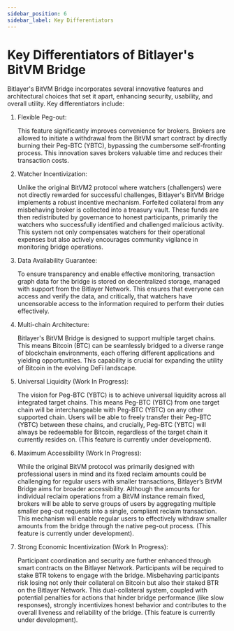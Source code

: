 ```yaml
---
sidebar_position: 6
sidebar_label: Key Differentiators
---
```


# Key Differentiators of Bitlayer's BitVM Bridge

Bitlayer's BitVM Bridge incorporates several innovative features and architectural choices that set it apart, enhancing security, usability, and overall utility. Key differentiators include:

1. Flexible Peg-out:

    This feature significantly improves convenience for brokers. Brokers are allowed to initiate a withdrawal from the BitVM smart contract by directly burning their Peg-BTC (YBTC), bypassing the cumbersome self-fronting process. This innovation saves brokers valuable time and reduces their transaction costs.

2. Watcher Incentivization:

    Unlike the original BitVM2 protocol where watchers (challengers) were not directly rewarded for successful challenges, Bitlayer's BitVM Bridge implements a robust incentive mechanism. Forfeited collateral from any misbehaving broker is collected into a treasury vault. These funds are then redistributed by governance to honest participants, primarily the watchers who successfully identified and challenged malicious activity. This system not only compensates watchers for their operational expenses but also actively encourages community vigilance in monitoring bridge operations.

3. Data Availability Guarantee:

    To ensure transparency and enable effective monitoring, transaction graph data for the bridge is stored on decentralized storage, managed with support from the Bitlayer Network. This ensures that everyone can access and verify the data, and critically, that watchers have uncensorable access to the information required to perform their duties effectively.

4. Multi-chain Architecture:

    Bitlayer's BitVM Bridge is designed to support multiple target chains. This means Bitcoin (BTC) can be seamlessly bridged to a diverse range of blockchain environments, each offering different applications and yielding opportunities. This capability is crucial for expanding the utility of Bitcoin in the evolving DeFi landscape.

5. Universal Liquidity (Work In Progress):

    The vision for Peg-BTC (YBTC) is to achieve universal liquidity across all integrated target chains. This means Peg-BTC (YBTC) from one target chain will be interchangeable with Peg-BTC (YBTC) on any other supported chain. Users will be able to freely transfer their Peg-BTC (YBTC) between these chains, and crucially, Peg-BTC (YBTC) will always be redeemable for Bitcoin, regardless of the target chain it currently resides on. (This feature is currently under development).

6. Maximum Accessibility (Work In Progress):

    While the original BitVM protocol was primarily designed with professional users in mind and its fixed reclaim amounts could be challenging for regular users with smaller transactions, Bitlayer’s BitVM Bridge aims for broader accessibility. Although the amounts for individual reclaim operations from a BitVM instance remain fixed, brokers will be able to serve groups of users by aggregating multiple smaller peg-out requests into a single, compliant reclaim transaction. This mechanism will enable regular users to effectively withdraw smaller amounts from the bridge through the native peg-out process. (This feature is currently under development).

7. Strong Economic Incentivization (Work In Progress):

    Participant coordination and security are further enhanced through smart contracts on the Bitlayer Network. Participants will be required to stake BTR tokens to engage with the bridge. Misbehaving participants risk losing not only their collateral on Bitcoin but also their staked BTR on the Bitlayer Network. This dual-collateral system, coupled with potential penalties for actions that hinder bridge performance (like slow responses), strongly incentivizes honest behavior and contributes to the overall liveness and reliability of the bridge. (This feature is currently under development).
